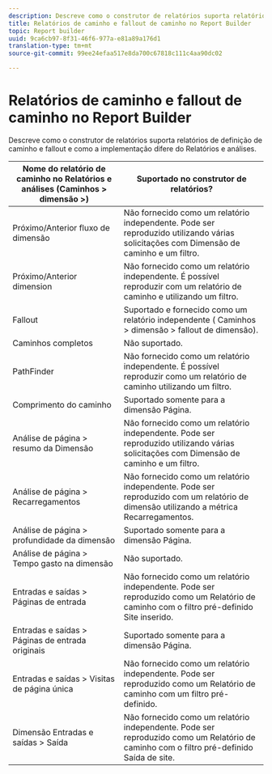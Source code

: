```yaml
---
description: Descreve como o construtor de relatórios suporta relatórios de definição de caminho e fallout e como a implementação difere do Relatórios e análises.
title: Relatórios de caminho e fallout de caminho no Report Builder
topic: Report builder
uuid: 9ca6cb97-8f31-46f6-977a-e81a89a176d1
translation-type: tm+mt
source-git-commit: 99ee24efaa517e8da700c67818c111c4aa90dc02

---
```



# Relatórios de caminho e fallout de caminho no Report Builder

Descreve como o construtor de relatórios suporta relatórios de definição de caminho e fallout e como a implementação difere do Relatórios e análises.

| Nome do relatório de caminho no Relatórios e análises (Caminhos &gt; dimensão &gt;) | Suportado no construtor de relatórios? |
|--- |--- |
| Próximo/Anterior  fluxo de dimensão | Não fornecido como um relatório independente. Pode ser reproduzido utilizando várias solicitações com Dimensão de caminho e um filtro. |
| Próximo/Anterior  dimension | Não fornecido como um relatório independente. É possível reproduzir com um relatório de caminho e utilizando um filtro. |
| Fallout | Suportado e fornecido como um relatório independente ( Caminhos &gt; dimensão &gt; fallout de dimensão). |
| Caminhos completos | Não suportado. |
| PathFinder | Não fornecido como um relatório independente. É possível reproduzir como um relatório de caminho utilizando um filtro. |
| Comprimento do caminho | Suportado somente para a dimensão Página. |
| Análise de página &gt;  resumo da Dimensão | Não fornecido como um relatório independente. Pode ser reproduzido utilizando várias solicitações com Dimensão de caminho e um filtro. |
| Análise de página &gt; Recarregamentos | Não fornecido como um relatório independente. Pode ser reproduzido com um relatório de dimensão utilizando a métrica Recarregamentos. |
| Análise de página &gt; profundidade da dimensão | Suportado somente para a dimensão Página. |
| Análise de página &gt; Tempo gasto na dimensão | Não suportado. |
| Entradas e saídas &gt; Páginas de entrada | Não fornecido como um relatório independente. Pode ser reproduzido como um Relatório de caminho com o filtro pré-definido Site inserido. |
| Entradas e saídas &gt; Páginas de entrada originais | Suportado somente para a dimensão Página. |
| Entradas e saídas &gt; Visitas de página única | Não fornecido como um relatório independente. Pode ser reproduzido como um Relatório de caminho com um filtro pré-definido. |
| Dimensão Entradas e saídas &gt; Saída | Não fornecido como um relatório independente. Pode ser reproduzido como um Relatório de caminho com o filtro pré-definido Saída de site. |
